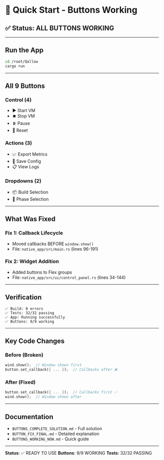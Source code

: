 # 🚀 Quick Start - Buttons Working

## ✅ Status: ALL BUTTONS WORKING

---

## Run the App

```bash
cd /root/Qallow
cargo run
```

---

## All 9 Buttons

### Control (4)
- ▶️ Start VM
- ⏹️ Stop VM
- ⏸️ Pause
- 🔄 Reset

### Actions (3)
- 📈 Export Metrics
- 💾 Save Config
- 📋 View Logs

### Dropdowns (2)
- 📦 Build Selection
- 📍 Phase Selection

---

## What Was Fixed

### Fix 1: Callback Lifecycle
- Moved callbacks BEFORE `window.show()`
- File: `native_app/src/main.rs` (lines 96-191)

### Fix 2: Widget Addition
- Added buttons to Flex groups
- File: `native_app/src/ui/control_panel.rs` (lines 34-144)

---

## Verification

```
✅ Build: 0 errors
✅ Tests: 32/32 passing
✅ App: Running successfully
✅ Buttons: 9/9 working
```

---

## Key Code Changes

### Before (Broken)
```rust
wind.show();  // Window shown first
button.set_callback({ ... });  // Callbacks after ❌
```

### After (Fixed)
```rust
button.set_callback({ ... });  // Callbacks first ✅
wind.show();  // Window shown after
```

---

## Documentation

- `BUTTONS_COMPLETE_SOLUTION.md` - Full solution
- `BUTTON_FIX_FINAL.md` - Detailed explanation
- `BUTTONS_WORKING_NOW.md` - Quick guide

---

**Status**: ✅ READY TO USE
**Buttons**: 9/9 WORKING
**Tests**: 32/32 PASSING

